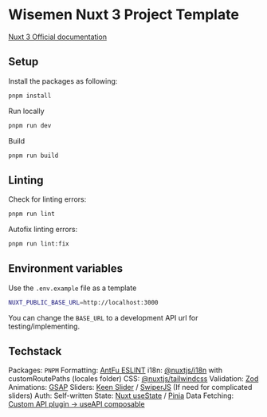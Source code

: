 # Wisemen Nuxt 3 Project Template

[Nuxt 3 Official documentation](https://nuxt.com/docs/getting-started/introduction)

## Setup
Install the packages as following:
```bash
pnpm install
```

Run locally
```bash
pnpm run dev
```

Build
```bash
pnpm run build
```

## Linting
Check for linting errors:
```bash
pnpm run lint
```

Autofix linting errors:
```bash
pnpm run lint:fix
```

## Environment variables
Use the `.env.example` file as a template
```bash
NUXT_PUBLIC_BASE_URL=http://localhost:3000
```
You can change the `BASE_URL` to a development API url for testing/implementing.

## Techstack

Packages: `PNPM`
Formatting: [AntFu ESLINT](https://github.com/antfu/eslint-config)
i18n: [@nuxtjs/i18n](https://i18n.nuxtjs.org/docs/getting-started) with customRoutePaths (locales folder)
CSS: [@nuxtjs/tailwindcss](https://tailwindcss.nuxtjs.org/getting-started/configuration)
Validation: [Zod](https://zod.dev/)
Animations: [GSAP](https://gsap.com/docs/v3/)
Sliders: [Keen Slider](https://keen-slider.io/docs) / [SwiperJS](https://swiperjs.com/vue) (If need for complicated sliders)
Auth: Self-written
State: [Nuxt useState](https://nuxt.com/docs/api/composables/use-state) / [Pinia](https://pinia.vuejs.org/ssr/nuxt.html)
Data Fetching: [Custom API plugin → useAPI composable](https://notes.atinux.com/nuxt-custom-fetch)
